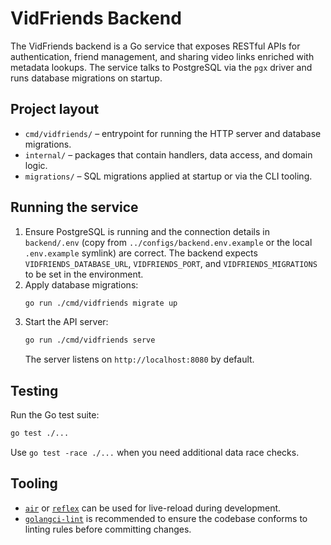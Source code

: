 # VidFriends Backend

The VidFriends backend is a Go service that exposes RESTful APIs for authentication,
friend management, and sharing video links enriched with metadata lookups. The
service talks to PostgreSQL via the `pgx` driver and runs database migrations on
startup.

## Project layout

- `cmd/vidfriends/` – entrypoint for running the HTTP server and database migrations.
- `internal/` – packages that contain handlers, data access, and domain logic.
- `migrations/` – SQL migrations applied at startup or via the CLI tooling.

## Running the service

1. Ensure PostgreSQL is running and the connection details in `backend/.env`
   (copy from `../configs/backend.env.example` or the local `.env.example`
   symlink) are correct. The backend expects
   `VIDFRIENDS_DATABASE_URL`, `VIDFRIENDS_PORT`, and `VIDFRIENDS_MIGRATIONS` to be
   set in the environment.
2. Apply database migrations:
   ```bash
   go run ./cmd/vidfriends migrate up
   ```
3. Start the API server:
   ```bash
   go run ./cmd/vidfriends serve
   ```
   The server listens on `http://localhost:8080` by default.

## Testing

Run the Go test suite:

```bash
go test ./...
```

Use `go test -race ./...` when you need additional data race checks.

## Tooling

- [`air`](https://github.com/cosmtrek/air) or [`reflex`](https://github.com/cespare/reflex)
  can be used for live-reload during development.
- [`golangci-lint`](https://golangci-lint.run/) is recommended to ensure the codebase
  conforms to linting rules before committing changes.
